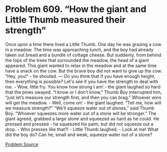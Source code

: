 # Problem 609. “How the giant and Little Thumb measured their strength”

Once upon a time there lived a Little Thumb. One day he was grazing a cow in a meadow. The time was approaching lunch, and the boy had already taken out bread and a bundle of cottage cheese. But suddenly, from behind the tops of the trees that surrounded the meadow, the head of a giant appeared. This giant wanted to relax in the meadow and at the same time have a snack on the cow. But the brave boy did not want to give up the cow. “Hey, you!” - he shouted. — Do you think that if you have enough height, then everything is possible? Let's see if you have the strength to deal with me. - Wow, little fry. You know how strong I am! - the giant laughed so hard that the pines swayed. “I know or I don’t know,” Thumb Boy interrupted him, “just let’s measure our strength first, and then you can brag.” Whoever wins will get the meadow. - Well, come on! - the giant laughed. “Tell me, how will we measure strength?” “We’ll squeeze water out of stones,” said Thumb Boy. “Whoever squeezes more water out of a stone will be stronger.” The giant agreed, grabbed a large stone and squeezed as hard as he could. He pressed and pressed - he squeezed his palm, but did not squeeze out a drop. - Who presses like that?! - Little Thumb laughed. - Look at me! What did the boy do? Can he, small and weak, squeeze water out of a stone?

[Problem Source](https://www.trizland.ru/tasks/1724/)
